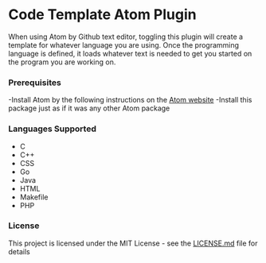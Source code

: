 # Code Template Atom Plugin

When using Atom by Github text editor, toggling this plugin will create a template for whatever language you are using. Once the programming language is defined, it loads whatever text is needed to get you started on the program you are working on.

### Prerequisites
-Install Atom by the following instructions on the [Atom website](https://atom.io/)
-Install this package just as if it was any other Atom package

### Languages Supported
- C
- C++
- CSS
- Go
- Java
- HTML
- Makefile
- PHP

### License
This project is licensed under the MIT License - see the [LICENSE.md](LICENSE.md) file for details
